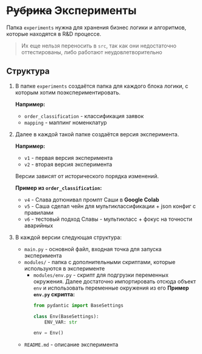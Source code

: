 # ~~Рубрика~~ Эксперименты

Папка `experiments` нужна для хранения бизнес логики и алгоритмов,
которые находятся в R&D процессе.

> Их еще нельзя переносить в `src`,
> так как они недостаточно оттестированы,
> либо работают неудовлетворительно

## Структура

1. В папке `experiments` создаётся папка для каждого блока логики,
   с которым хотим поэкспериментировать.

   **Например:**

    - `order_classification` - классификация заявок
    - `mapping` - маппинг номенклатур
2. Далее в каждой такой папке создаётся версия эксперимента.

   **Например:**

    - `v1` - первая версия эксперимента
    - `v2` - вторая версия эксперимента

   Версии зависят от исторического порядка изменений.

   **Пример из `order_classification`:**

    - `v4` - Слава дотюнивал промпт Саши в **Google Colab**
    - `v5` - Саша сделал чейн для мультиклассификации + json конфиг с правилами
    - `v6` - тестовый подход Славы - мультикласс + фокус на точности
      аварийных
3. В каждой версии следующая структура:

    - `main.py` - основной файл, входная точка для запуска эксперимента
    - `modules/` - папка с дополнительными скриптами, которые используются в эксперименте
        - `modules/env.py` - скрипт для подгрузки переменных окружения. Далее достаточно
          импортировать отсюда объект `env` и использовать переменные окружения из его
          **Пример `env.py` скрипта:**
          ```python
          from pydantic import BaseSettings

          class Env(BaseSettings):
              ENV_VAR: str

          env = Env()
          ```
    - `README.md` - описание эксперимента
